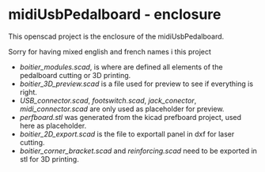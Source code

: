 # midiUsbPedalboard - enclosure

This openscad project is the enclosure of the midiUsbPedalboard.

Sorry for having mixed english and french names i this project

* *boitier\_modules.scad*, is where are defined all elements of the pedalboard cutting or 3D printing.
* *boitier\_3D\_preview.scad* is a file used for preview to see if everything is right.
* *USB\_connector.scad*, *footswitch.scad*, *jack\_conector*, *midi\_connector.scad* are only used as placeholder for preview.
* *perfboard.stl* was generated from the kicad prefboard project, used here as placeholder.
* *boitier\_2D\_export.scad* is the file to exportall panel in dxf for laser cutting.
* *boitier\_corner\_bracket.scad* and *reinforcing.scad* need to be exported in stl for 3D printing.
